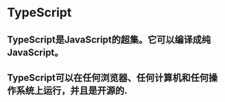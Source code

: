 # TypeScript

## TypeScript是JavaScript的超集。它可以编译成纯JavaScript。
## TypeScript可以在任何浏览器、任何计算机和任何操作系统上运行，并且是开源的.